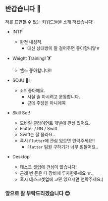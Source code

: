 ## 반갑습니다 🙂

저를 표현할 수 있는 키워드들을 소개 하겠습니다!

- INTP
    - 완전 내성적.
        - 대신 상대방이 말 걸어주면 좋아합니닿ㅎ


- Weight Training! 🏋
    - 헬스 좋아합니다!!


- SOJU 🍺!
    - ``소주`` 좋아해요.
        - 사실 술 마시려고 운동합니다.
        - 근데 주당은 아니에여


- Skill Set!
    - 모바일 클라이언트 개발에 관심 있어요.
    - Flutter / RN / Swift
    - Swift는 잘 몰라요..
    - 혹시 ``Flutter``에 관심 있으면 연락주세요!!
        - ``Flutter`` 팀원 구하기가 너무 힘들어요..


- Desktop
    - 데스크 셋업에 관심이 많습니다!
    - 근래 번 돈은 다 장비에 투자한듯해요 ㅠ..
    - 혹시 데스크셋업에 고민 있으시면 연락주세요:)


### 앞으로 잘 부탁드리겠습니다 😊
